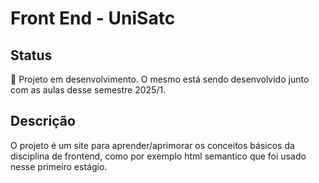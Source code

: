 # Front End - UniSatc

## Status

🚧 Projeto em desenvolvimento. O mesmo está sendo desenvolvido junto com as aulas desse semestre 2025/1.

## Descrição

O projeto é um site para aprender/aprimorar os conceitos básicos da disciplina de frontend, como por exemplo html semantico que foi usado nesse primeiro estágio.